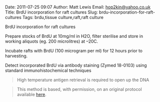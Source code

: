 Date: 2011-07-25 09:07
Author: Matt Lewis
Email: hop2kin@yahoo.co.uk
Title: BrdU incorporation for raft cultures
Slug: brdu-incorporation-for-raft-cultures
Tags: brdu,tissue culture,raft,raft culture

BrdU incorporation for raft cultures









Prepare stocks of BrdU at 10mg/ml in H2O, filter sterilise and store in working aliquots (eg. 200 microlitres) at –20C.



Incubate rafts with BrdU (100 microgram per ml) for 12 hours prior to harvesting.



Detect incorporated BrdU via antibody staining (Zymed 18-0103) using standard immunohistochemical techniques


>High temperature antigen retrieval is required to open up the DNA






>This method is based, with permission, on an original protocol available [here](http://methodbook.net/cellcult/brdu.html).

